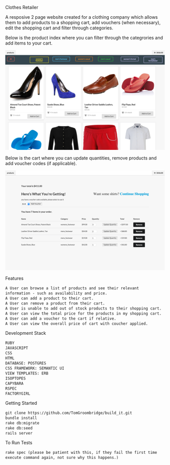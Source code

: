 Clothes Retailer

A resposive 2 page website created for a clothing company which allows them to add products to a shopping cart, add vouchers (when necessary), edit the shopping cart and  filter through categories.

Below is the product index where you can filter through the categrories and add items to your cart.

![alt tag](https://github.com/TomGroombridge/build_it/blob/master/app/assets/images/products_page.png)

Below is the cart where you can update quantities, remove products and add voucher codes (if applicable).

![alt tag](https://github.com/TomGroombridge/build_it/blob/master/app/assets/images/cart_page.png)


Features

	A User can browse a list of products and see their relevant information - such as availability and price.
 	A User can add a product to their cart.
 	A User can remove a product from their cart.
	A User is unable to add out of stock products to their shopping cart.
 	A User can view the total price for the products in my shopping cart.
 	A User can add a voucher to the cart if relative.
	A User can view the overall price of cart with coucher applied.


Development Stack

	RUBY
	JAVASCRIPT
	CSS
	HTML
	DATABASE: POSTGRES
	CSS FRAMEWORK: SEMANTIC UI
	VIEW TEMPLATES: ERB
	ISOPTOPES
	CAPYBARA
	RSPEC
	FACTORYGIRL


Getting Started

	git clone https://github.com/TomGroombridge/build_it.git
	bundle install
	rake db:migrate
	rake db:seed
	rails server

To Run Tests

	rake spec (please be patient with this, if they fail the first time execute command again, not sure why this happens.)
